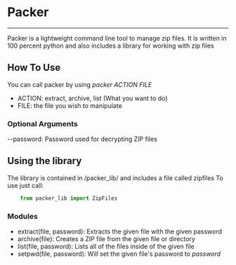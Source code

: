# Packer
---
Packer is a lightweight command line tool to manage zip files. It is written in 100 percent python and also includes a library for working with zip files

## How To Use

You can call packer by using *packer ACTION FILE*
- ACTION: extract, archive, list (What you want to do)
- FILE: the file you wish to manipulate

### **Optional Arguments**

--password: Password used for decrypting ZIP files

## Using the library

The library is contained in /packer_lib/ and includes a file called zipfiles
To use just call:
```python  
    from packer_lib import ZipFiles
```
### **Modules**

- extract(file, password): Extracts the given file with the given password
- archive(file): Creates a ZIP file from the given file or directory
- list(file, password): Lists all of the files inside of the given file
- setpwd(file, password): Will set the given file's password to *password*
